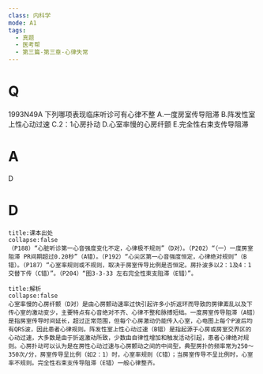 ```yaml
---
class: 内科学
mode: A1
tags:
  - 真题
  - 医考帮
  - 第三篇-第三章-心律失常
---
```


# Q
1993N49A 下列哪项表现临床听诊可有心律不整
A.一度房室传导阻滞
B.阵发性室上性心动过速
C.2：1心房扑动
D.心室率慢的心房纤颤
E.完全性右束支传导阻滞

# A
D
# D
```ad-note
title:课本出处
collapse:false
（P188）“心脏听诊第一心音强度变化不定，心律极不规则”（D对）。（P202）“（一）一度房室阻滞 PR间期超过0.20秒”（A错）。（P192）“心尖区第一心音强度恒定，心律绝对规则”（B错）。（P187）“心室率规则或不规则，取决于房室传导比例是否恒定。房扑波多以2：1及4：1交替下传（C错）”。（P204）“图3-3-33 左右完全性束支阻滞（E错）”。
```

```ad-summary
title:解析
collapse:false
心室率慢的心房纤颤（D对）是由心房颤动速率过快引起许多小折返环而导致的房律紊乱以及下传心室的激动变少，主要特点有心音绝对不齐、心律不整和脉搏短绌。一度房室传导阻滞（A错）是指房室传导时间延长，超过正常范围，但每个心房激动仍能传入心室，心电图上每个P波后均有QRS波，因此患者心律规则。阵发性室上性心动过速（B错）是指起源于心房或房室交界区的心动过速，大多数是由于折返激动所致，少数由自律性增加和触发活动引起，患者心律绝对规则。心房扑动可以认为是在房性心动过速与心房颤动之间的中间型，典型房扑的频率常为250～350次/分，房室传导呈比例（如2：1）时，心室率规则（C错）；当房室传导不呈比例时，心室率不规则。完全性右束支传导阻滞（E错）一般心律整齐。
```

